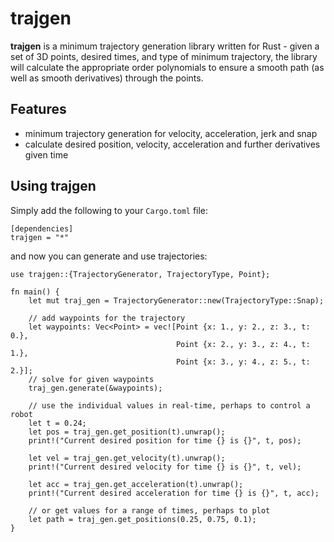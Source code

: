 # trajgen

**trajgen** is a minimum trajectory generation library written for Rust - given a set of 3D points,
desired times, and type of minimum trajectory, the library will calculate the appropriate order
polynomials to ensure a smooth path (as well as smooth derivatives) through the points.

## Features
* minimum trajectory generation for velocity, acceleration, jerk and snap
* calculate desired position, velocity, acceleration and further derivatives given time

## Using **trajgen**
Simply add the following to your `Cargo.toml` file:

```ignore
[dependencies]
trajgen = "*"
```

and now you can generate and use trajectories:

```
use trajgen::{TrajectoryGenerator, TrajectoryType, Point};

fn main() {
    let mut traj_gen = TrajectoryGenerator::new(TrajectoryType::Snap);

    // add waypoints for the trajectory
    let waypoints: Vec<Point> = vec![Point {x: 1., y: 2., z: 3., t: 0.},
                                     Point {x: 2., y: 3., z: 4., t: 1.},
                                     Point {x: 3., y: 4., z: 5., t: 2.}];
    // solve for given waypoints
    traj_gen.generate(&waypoints);

    // use the individual values in real-time, perhaps to control a robot
    let t = 0.24;
    let pos = traj_gen.get_position(t).unwrap();
    print!("Current desired position for time {} is {}", t, pos);

    let vel = traj_gen.get_velocity(t).unwrap();
    print!("Current desired velocity for time {} is {}", t, vel);

    let acc = traj_gen.get_acceleration(t).unwrap();
    print!("Current desired acceleration for time {} is {}", t, acc);

    // or get values for a range of times, perhaps to plot
    let path = traj_gen.get_positions(0.25, 0.75, 0.1);
}
```
